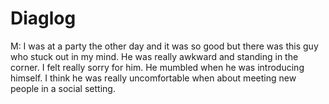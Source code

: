 # Diaglog

M: I was at a party the other day and it was so good but there was this guy who stuck out in my mind. He was really awkward and standing in the corner. I felt really sorry for him. He mumbled when he was introducing himself. I think he was really uncomfortable when about meeting new people in a social setting.
